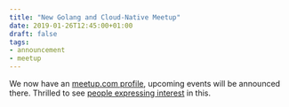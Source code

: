```yaml
---
title: "New Golang and Cloud-Native Meetup"
date: 2019-01-26T12:45:00+01:00
draft: false
tags:
- announcement
- meetup
---
```


We now have an [meetup.com
profile](https://www.meetup.com/Leipzig-Golang/), upcoming events
will be announced there. Thrilled to see [people expressing
interest](https://www.meetup.com/Leipzig-Golang/members/) in this.
